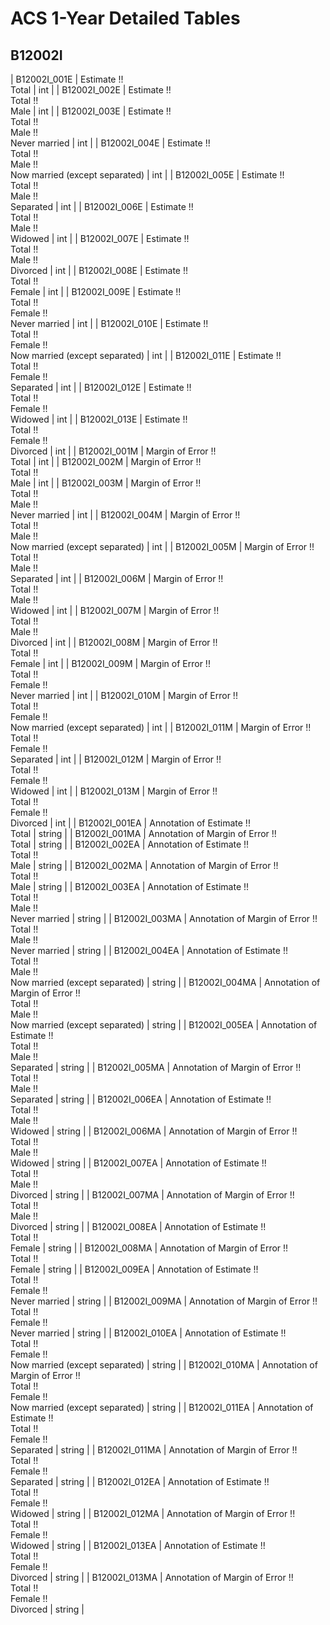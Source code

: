 # ACS 1-Year Detailed Tables

## B12002I

| B12002I_001E | Estimate !!<br>Total | int |
| B12002I_002E | Estimate !!<br>Total !!<br>Male | int |
| B12002I_003E | Estimate !!<br>Total !!<br>Male !!<br>Never married | int |
| B12002I_004E | Estimate !!<br>Total !!<br>Male !!<br>Now married (except separated) | int |
| B12002I_005E | Estimate !!<br>Total !!<br>Male !!<br>Separated | int |
| B12002I_006E | Estimate !!<br>Total !!<br>Male !!<br>Widowed | int |
| B12002I_007E | Estimate !!<br>Total !!<br>Male !!<br>Divorced | int |
| B12002I_008E | Estimate !!<br>Total !!<br>Female | int |
| B12002I_009E | Estimate !!<br>Total !!<br>Female !!<br>Never married | int |
| B12002I_010E | Estimate !!<br>Total !!<br>Female !!<br>Now married (except separated) | int |
| B12002I_011E | Estimate !!<br>Total !!<br>Female !!<br>Separated | int |
| B12002I_012E | Estimate !!<br>Total !!<br>Female !!<br>Widowed | int |
| B12002I_013E | Estimate !!<br>Total !!<br>Female !!<br>Divorced | int |
| B12002I_001M | Margin of Error !!<br>Total | int |
| B12002I_002M | Margin of Error !!<br>Total !!<br>Male | int |
| B12002I_003M | Margin of Error !!<br>Total !!<br>Male !!<br>Never married | int |
| B12002I_004M | Margin of Error !!<br>Total !!<br>Male !!<br>Now married (except separated) | int |
| B12002I_005M | Margin of Error !!<br>Total !!<br>Male !!<br>Separated | int |
| B12002I_006M | Margin of Error !!<br>Total !!<br>Male !!<br>Widowed | int |
| B12002I_007M | Margin of Error !!<br>Total !!<br>Male !!<br>Divorced | int |
| B12002I_008M | Margin of Error !!<br>Total !!<br>Female | int |
| B12002I_009M | Margin of Error !!<br>Total !!<br>Female !!<br>Never married | int |
| B12002I_010M | Margin of Error !!<br>Total !!<br>Female !!<br>Now married (except separated) | int |
| B12002I_011M | Margin of Error !!<br>Total !!<br>Female !!<br>Separated | int |
| B12002I_012M | Margin of Error !!<br>Total !!<br>Female !!<br>Widowed | int |
| B12002I_013M | Margin of Error !!<br>Total !!<br>Female !!<br>Divorced | int |
| B12002I_001EA | Annotation of Estimate !!<br>Total | string |
| B12002I_001MA | Annotation of Margin of Error !!<br>Total | string |
| B12002I_002EA | Annotation of Estimate !!<br>Total !!<br>Male | string |
| B12002I_002MA | Annotation of Margin of Error !!<br>Total !!<br>Male | string |
| B12002I_003EA | Annotation of Estimate !!<br>Total !!<br>Male !!<br>Never married | string |
| B12002I_003MA | Annotation of Margin of Error !!<br>Total !!<br>Male !!<br>Never married | string |
| B12002I_004EA | Annotation of Estimate !!<br>Total !!<br>Male !!<br>Now married (except separated) | string |
| B12002I_004MA | Annotation of Margin of Error !!<br>Total !!<br>Male !!<br>Now married (except separated) | string |
| B12002I_005EA | Annotation of Estimate !!<br>Total !!<br>Male !!<br>Separated | string |
| B12002I_005MA | Annotation of Margin of Error !!<br>Total !!<br>Male !!<br>Separated | string |
| B12002I_006EA | Annotation of Estimate !!<br>Total !!<br>Male !!<br>Widowed | string |
| B12002I_006MA | Annotation of Margin of Error !!<br>Total !!<br>Male !!<br>Widowed | string |
| B12002I_007EA | Annotation of Estimate !!<br>Total !!<br>Male !!<br>Divorced | string |
| B12002I_007MA | Annotation of Margin of Error !!<br>Total !!<br>Male !!<br>Divorced | string |
| B12002I_008EA | Annotation of Estimate !!<br>Total !!<br>Female | string |
| B12002I_008MA | Annotation of Margin of Error !!<br>Total !!<br>Female | string |
| B12002I_009EA | Annotation of Estimate !!<br>Total !!<br>Female !!<br>Never married | string |
| B12002I_009MA | Annotation of Margin of Error !!<br>Total !!<br>Female !!<br>Never married | string |
| B12002I_010EA | Annotation of Estimate !!<br>Total !!<br>Female !!<br>Now married (except separated) | string |
| B12002I_010MA | Annotation of Margin of Error !!<br>Total !!<br>Female !!<br>Now married (except separated) | string |
| B12002I_011EA | Annotation of Estimate !!<br>Total !!<br>Female !!<br>Separated | string |
| B12002I_011MA | Annotation of Margin of Error !!<br>Total !!<br>Female !!<br>Separated | string |
| B12002I_012EA | Annotation of Estimate !!<br>Total !!<br>Female !!<br>Widowed | string |
| B12002I_012MA | Annotation of Margin of Error !!<br>Total !!<br>Female !!<br>Widowed | string |
| B12002I_013EA | Annotation of Estimate !!<br>Total !!<br>Female !!<br>Divorced | string |
| B12002I_013MA | Annotation of Margin of Error !!<br>Total !!<br>Female !!<br>Divorced | string |

